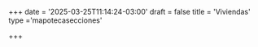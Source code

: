 +++
date = '2025-03-25T11:14:24-03:00'
draft = false
title = 'Viviendas'
type ='mapotecasecciones'

+++

